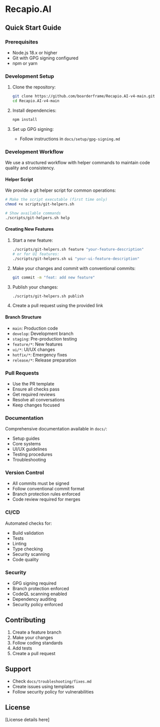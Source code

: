 # Recapio.AI

## Quick Start Guide

### Prerequisites
- Node.js 18.x or higher
- Git with GPG signing configured
- npm or yarn

### Development Setup
1. Clone the repository:
   ```bash
   git clone https://github.com/boarderframe/Recapio.AI-v4-main.git
   cd Recapio.AI-v4-main
   ```

2. Install dependencies:
   ```bash
   npm install
   ```

3. Set up GPG signing:
   - Follow instructions in `docs/setup/gpg-signing.md`

### Development Workflow

We use a structured workflow with helper commands to maintain code quality and consistency.

#### Helper Script
We provide a git helper script for common operations:
```bash
# Make the script executable (first time only)
chmod +x scripts/git-helpers.sh

# Show available commands
./scripts/git-helpers.sh help
```

#### Creating New Features
1. Start a new feature:
   ```bash
   ./scripts/git-helpers.sh feature "your-feature-description"
   # or for UI features:
   ./scripts/git-helpers.sh ui "your-ui-feature-description"
   ```

2. Make your changes and commit with conventional commits:
   ```bash
   git commit -m "feat: add new feature"
   ```

3. Publish your changes:
   ```bash
   ./scripts/git-helpers.sh publish
   ```

4. Create a pull request using the provided link

#### Branch Structure
- `main`: Production code
- `develop`: Development branch
- `staging`: Pre-production testing
- `feature/*`: New features
- `ui/*`: UI/UX changes
- `hotfix/*`: Emergency fixes
- `release/*`: Release preparation

### Pull Requests
- Use the PR template
- Ensure all checks pass
- Get required reviews
- Resolve all conversations
- Keep changes focused

### Documentation
Comprehensive documentation available in `docs/`:
- Setup guides
- Core systems
- UI/UX guidelines
- Testing procedures
- Troubleshooting

### Version Control
- All commits must be signed
- Follow conventional commit format
- Branch protection rules enforced
- Code review required for merges

### CI/CD
Automated checks for:
- Build validation
- Tests
- Linting
- Type checking
- Security scanning
- Code quality

### Security
- GPG signing required
- Branch protection enforced
- CodeQL scanning enabled
- Dependency auditing
- Security policy enforced

## Contributing
1. Create a feature branch
2. Make your changes
3. Follow coding standards
4. Add tests
5. Create a pull request

## Support
- Check `docs/troubleshooting/fixes.md`
- Create issues using templates
- Follow security policy for vulnerabilities

## License
[License details here] 